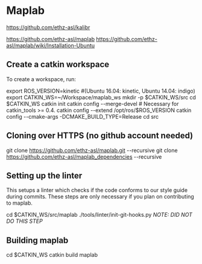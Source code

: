 # Maplab

https://github.com/ethz-asl/kalibr


https://github.com/ethz-asl/maplab
https://github.com/ethz-asl/maplab/wiki/Installation-Ubuntu


## Create a catkin workspace

To create a workspace, run:

export ROS_VERSION=kinetic #(Ubuntu 16.04: kinetic, Ubuntu 14.04: indigo)
export CATKIN_WS=~/Workspace/maplab_ws
mkdir -p $CATKIN_WS/src
cd $CATKIN_WS
catkin init
catkin config --merge-devel # Necessary for catkin_tools >= 0.4.
catkin config --extend /opt/ros/$ROS_VERSION
catkin config --cmake-args -DCMAKE_BUILD_TYPE=Release
cd src

## Cloning over HTTPS (no github account needed)

git clone https://github.com/ethz-asl/maplab.git --recursive
git clone https://github.com/ethz-asl/maplab_dependencies --recursive

## Setting up the linter

This setups a linter which checks if the code conforms to our style guide during commits. These steps are only necessary if you plan on contributing to maplab.

cd $CATKIN_WS/src/maplab
./tools/linter/init-git-hooks.py
*NOTE: DID NOT DO THIS STEP*

## Building maplab

cd $CATKIN_WS
catkin build maplab
